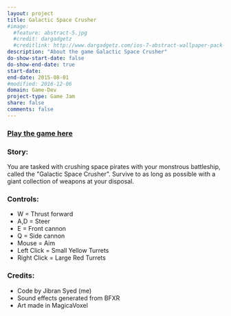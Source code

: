 ```yaml
---
layout: project
title: Galactic Space Crusher
#image:
  #feature: abstract-5.jpg
  #credit: dargadgetz
  #creditlink: http://www.dargadgetz.com/ios-7-abstract-wallpaper-pack-for-iphone-5-and-ipod-touch-retina/
description: "About the game Galactic Space Crusher"
do-show-start-date: false
do-show-end-date: true
start-date:
end-date: 2015-08-01
#modified: 2016-12-06
domain: Game-Dev
project-type: Game Jam
share: false
comments: false
---
```


### [Play the game here](http://ludumdare.com/compo/ludum-dare-33/?action=preview&uid=26581)

### Story:

You are tasked with crushing space pirates with your monstrous battleship, called the "Galactic Space Crusher". Survive to as long as possible with a giant collection of weapons at your disposal.

### Controls:

 - W = Thrust forward
 - A,D = Steer
 - E = Front cannon
 - Q = Side cannon
 - Mouse = Aim
 - Left Click = Small Yellow Turrets
 - Right Click = Large Red Turrets

### Credits:

 - Code by Jibran Syed (me)
 - Sound effects generated from BFXR
 - Art made in MagicaVoxel

